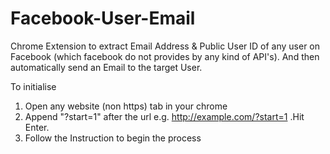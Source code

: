 # Facebook-User-Email
Chrome Extension to extract Email Address &amp; Public User ID of any user on Facebook (which facebook do not provides by any kind of API's). And then automatically send an Email to the target User.

To initialise 

1. Open any website (non https) tab in your chrome 
2. Append "?start=1" after the url e.g. http://example.com/?start=1 .Hit Enter.
3. Follow the Instruction to begin the process
